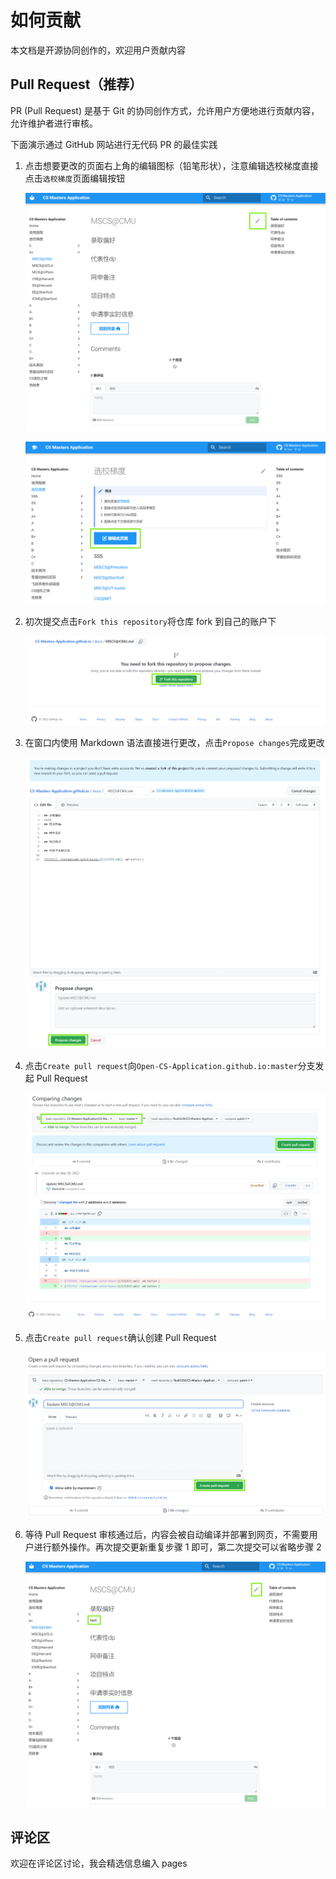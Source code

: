 # 如何贡献

本文档是开源协同创作的，欢迎用户贡献内容

## Pull Request（推荐）

PR (Pull Request) 是基于 Git 的协同创作方式，允许用户方便地进行贡献内容，允许维护者进行审核。

下面演示通过 GitHub 网站进行无代码 PR 的最佳实践

1. 点击想要更改的页面右上角的编辑图标（铅笔形状），注意编辑选校梯度直接点击`选校梯度`页面编辑按钮

   ![](images/1.png)

   ![](images/1-1.png)

2. 初次提交点击`Fork this repository`将仓库 fork 到自己的账户下

   ![](images/2.png)

3. 在窗口内使用 Markdown 语法直接进行更改，点击`Propose changes`完成更改

   ![](images/3.png)

4. 点击`Create pull request`向`Open-CS-Application.github.io:master`分支发起 Pull Request

   ![](images/4.png)

5. 点击`Create pull request`确认创建 Pull Request

   ![](images/5.png)

6. 等待 Pull Request 审核通过后，内容会被自动编译并部署到网页，不需要用户进行额外操作。再次提交更新重复步骤 1 即可，第二次提交可以省略步骤 2

   ![](images/6.png)

## 评论区

欢迎在评论区讨论，我会精选信息编入 pages
